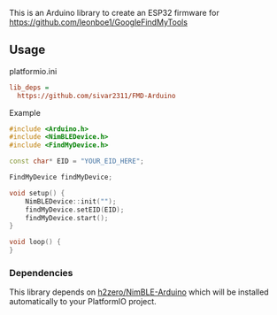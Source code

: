 This is an Arduino library to create an ESP32 firmware for https://github.com/leonboe1/GoogleFindMyTools

## Usage

platformio.ini

```ini
lib_deps = 
  https://github.com/sivar2311/FMD-Arduino
```


Example

```C++
#include <Arduino.h>
#include <NimBLEDevice.h>
#include <FindMyDevice.h>

const char* EID = "YOUR_EID_HERE";

FindMyDevice findMyDevice;

void setup() {
    NimBLEDevice::init("");
    findMyDevice.setEID(EID);
    findMyDevice.start();
}

void loop() {
}
```

### Dependencies
This library depends on [h2zero/NimBLE-Arduino](https://github.com/h2zero/NimBLE-Arduino) which will be installed automatically to your PlatformIO project.
